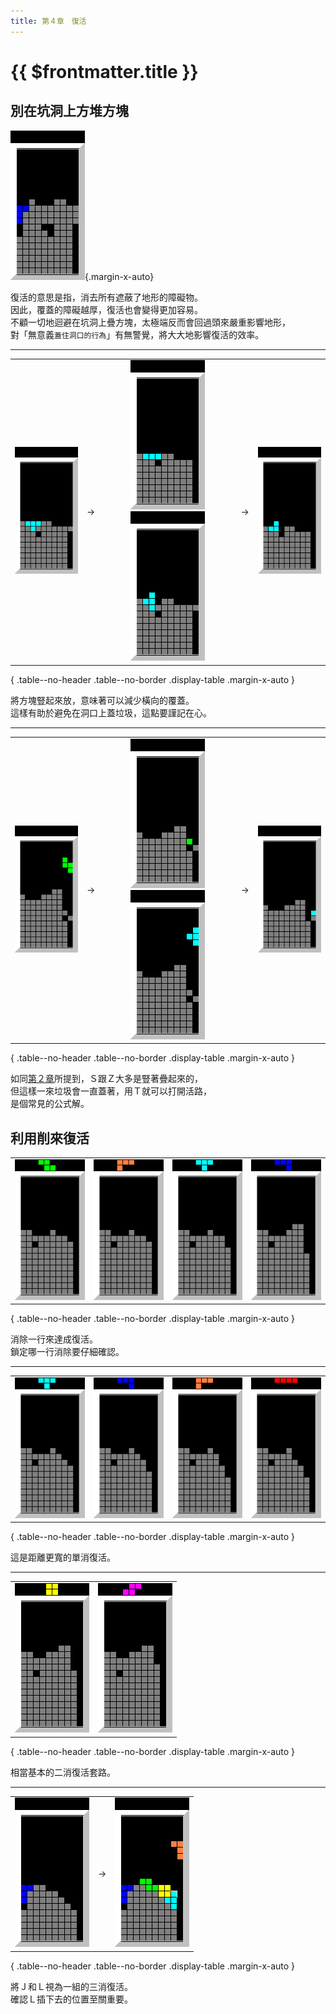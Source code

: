 ```yaml
---
title: 第４章　復活
---
```


# {{ $frontmatter.title }}

## 別在坑洞上方堆方塊

![](/img/4/01.png){.margin-x-auto}  

復活的意思是指，消去所有遮蔽了地形的障礙物。  
因此，覆蓋的障礙越厚，復活也會變得更加容易。  
不顧一切地迴避在坑洞上疊方塊，太極端反而會回過頭來嚴重影響地形，  
對「無意義`蓋住洞口的行為`」有無警覺，將大大地影響復活的效率。  

------

|      |      |      |      |      | 
| :--: | :--: | :--: | :--: | :--: | 
| ![](/img/4/06.png) | → | ![](/img/4/08.png) ![](/img/4/07.png) | → | ![](/img/4/09.png) |

{ .table--no-header .table--no-border .display-table .margin-x-auto }

將方塊豎起來放，意味著可以減少橫向的覆蓋。  
這樣有助於避免在洞口上蓋垃圾，這點要謹記在心。  

------

|      |      |      |      |      | 
| :--: | :--: | :--: | :--: | :--: | 
| ![](/img/4/02.png) | → | ![](/img/4/03.png) ![](/img/4/04.png) | → | ![](/img/4/05.png) |

{ .table--no-header .table--no-border .display-table .margin-x-auto }

如同[第２章](./2.md)所提到，Ｓ跟Ｚ大多是豎著疊起來的，  
但這樣一來垃圾會一直蓋著，用Ｔ就可以打開活路，  
是個常見的公式解。  


## 利用削來復活

|      |      |      |      | 
| :--: | :--: | :--: | :--: | 
| ![](/img/4/10.gif) | ![](/img/4/11.gif) | ![](/img/4/12.gif) | ![](/img/4/13.gif) | 

{ .table--no-header .table--no-border .display-table .margin-x-auto }

消除一行來達成復活。  
鎖定哪一行消除要仔細確認。  

------

|      |      |      |      | 
| :--: | :--: | :--: | :--: | 
| ![](/img/4/14.gif) | ![](/img/4/15.gif) | ![](/img/4/16.gif) | ![](/img/4/17.gif) | 

{ .table--no-header .table--no-border .display-table .margin-x-auto }

這是距離更寬的單消復活。  

------

|      |      |
| :--: | :--: |
| ![](/img/4/18.gif) | ![](/img/4/19.gif) |

{ .table--no-header .table--no-border .display-table .margin-x-auto }

相當基本的二消復活套路。  

------

|      |      |      |
| :--: | :--: | :--: |
| ![](/img/4/20.png) | → | ![](/img/4/21.png) |

{ .table--no-header .table--no-border .display-table .margin-x-auto }

將Ｊ和Ｌ視為一組的三消復活。  
確認Ｌ插下去的位置至關重要。  
